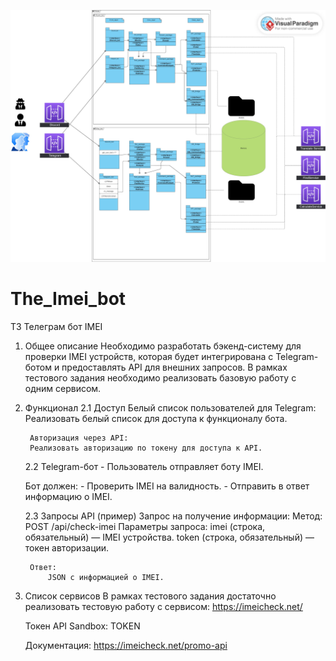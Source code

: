 ![plot](https://github.com/maxim-polyakov/Misa_bot/blob/main/House.jpg)

# The_Imei_bot

ТЗ Телеграм бот IMEI

1. Общее описание
Необходимо разработать бэкенд-систему для проверки IMEI устройств, которая будет интегрирована с Telegram-ботом и предоставлять API для внешних запросов. В рамках тестового задания необходимо реализовать базовую работу с одним сервисом.

2. Функционал
	2.1 Доступ
		Белый список пользователей для Telegram:
		Реализовать белый список для доступа к функционалу бота.

		Авторизация через API:
		Реализовать авторизацию по токену для доступа к API.

	2.2 Telegram-бот
		- Пользователь отправляет боту IMEI.

	Бот должен:
		- Проверить IMEI на валидность.
		- Отправить в ответ информацию о IMEI.

	2.3 Запросы API (пример)
		Запрос на получение информации:
		Метод: POST /api/check-imei
		Параметры запроса:
		imei (строка, обязательный) — IMEI устройства.
		token (строка, обязательный) — токен авторизации.

		Ответ:
			JSON с информацией о IMEI.

3. Список сервисов
	В рамках тестового задания достаточно реализовать тестовую работу с сервисом:
	https://imeicheck.net/

	Токен API Sandbox: TOKEN

	Документация: https://imeicheck.net/promo-api


